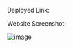 Deployed Link:

Website Screenshot: 


![image](https://github.com/user-attachments/assets/d51c446b-f687-4400-8227-5fa0adee3d35)
